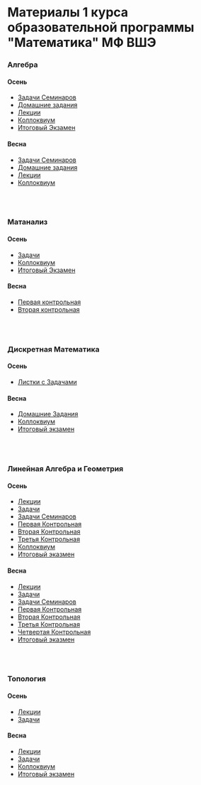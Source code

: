 # Материалы 1 курса образовательной программы "Математика" МФ ВШЭ

### Алгебра

#### Осень
- [Задачи Семинаров]()
- [Домашние задания]()
- [Лекции]()
- [Коллоквиум]()
- [Итоговый Экзамен]()

#### Весна
- [Задачи Семинаров]()
- [Домашние задания]()
- [Лекции]()
- [Коллоквиум]()

<br/>
<br/>

### Матанализ

#### Осень
- [Задачи]()
- [Коллоквиум]()
- [Итоговый Экзамен]()

#### Весна
- [Первая контрольная]()
- [Вторая контрольная]()

<br/>
<br/>

### Дискретная Математика

#### Осень
- [Листки с Задачами]()

#### Весна
- [Домашние Задания]()
- [Коллоквиум]()
- [Итоговый экзамен]()

<br/>
<br/>

### Линейная Алгебра и Геометрия

#### Осень
- [Лекции]()
- [Задачи]()
- [Задачи Семинаров]()
- [Первая Контрольная]()
- [Вторая Контрольная]()
- [Третья Контрольная]()
- [Коллоквиум]()
- [Итоговый эказмен]()

#### Весна
- [Лекции]()
- [Задачи]()
- [Задачи Семинаров]()
- [Первая Контрольная]()
- [Вторая Контрольная]()
- [Третья Контрольная]()
- [Четвертая Контрольная]()
- [Итоговый эказмен]()

<br/>
<br/>

### Топология

#### Осень
- [Лекции]()
- [Задачи]()

#### Весна
- [Лекции]()
- [Задачи]()
- [Коллоквиум]()
- [Итоговый экзамен]()

